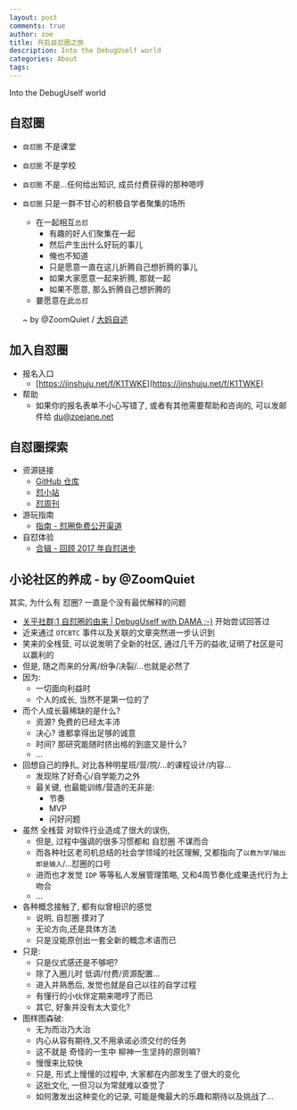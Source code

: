 ```yaml
---
layout: post
comments: true
author: zoe
title: 开启自怼圈之旅
description: Into the DebugUself world
categories: About
tags: 
---
```


Into the DebugUself world

<!--more-->

## 自怼圈

- `自怼圈` 不是课堂
- `自怼圈` 不是学校
- `自怼圈` 不是...任何给出知识, 成员付费获得的那种嗯哼
- `自怼圈` 只是一群不甘心的积极自学者聚集的场所
    + 在一起相互`怂怼`
        * 有趣的好人们聚集在一起
        * 然后产生出什么好玩的事儿
        * 俺也不知道
        * 只是愿意一直在这儿折腾自己想折腾的事儿
        * 如果大家愿意一起来折腾, 那就一起
        * 如果不愿意, 那么折腾自己想折腾的
    + 嘦愿意在此`怂怼`

    ~ by @ZoomQuiet / [大妈自述](https://du.zoomquiet.io/2014-02/ac0-zq/)

## 加入自怼圈

- 报名入口 
    - [https://jinshuju.net/f/K1TWKE](https://jinshuju.net/f/K1TWKE)
- 帮助
    - 如果你的报名表单不小心写错了, 或者有其他需要帮助和咨询的, 可以发邮件给 [du@zoejane.net](du@zoejane.net)

## 自怼圈探索

- 资源链接
    - [GitHub 仓库](https://github.com/DebugUself)
    - [怼小站](https://du.zoomquiet.io)
    - [怼周刊](https://duw.zoomquiet.io/)
- 游玩指南
    - [指南 - 怼圈免费公开渠道](http://du.zoomquiet.io/2018-07/bear-jump-to-du-4free/)
- 自怼体验
    - [合辑 - 回顾 2017 年自怼进步](http://du.zoomquiet.io/2018-07/du-progress/)

## 小论社区的养成 - by @ZoomQuiet


其实, 为什么有 怼圈? 一直是个没有最优解释的问题

- [关乎社群:1 自怼圈的由来 \| DebugUself with DAMA ;\-\)](http://du.zoomquiet.io/2017-11/ac1-du4new/) 开始尝试回答过
- 近来通过 `OTCBTC` 事件以及关联的文章突然进一步认识到
- 笑来的全桟营, 可以说发明了全新的社区, 通过几千万的益收,证明了社区是可以赢利的
- 但是, 随之而来的分离/纷争/决裂/...也就是必然了
- 因为:
    + 一切面向利益时
    + 个人的成长, 当然不是第一位的了
- 而个人成长最稀缺的是什么? 
    + 资源? 免费的已经太丰沛
    + 决心? 谁都拿得出足够的诚意
    + 时间? 那研究能随时挤出格的到底又是什么?
    + ...
- 回想自己的挣扎, 对比各种明星班/营/院/...的课程设计/内容...
    + 发现除了好奇心/自学能力之外
    + 最关键, 也最能训练/营造的无非是:
        * 节奏
        * MVP
        * 问好问题
- 虽然 全桟营 对软件行业造成了很大的误伤,
    + 但是, 过程中强调的很多习惯都和 自怼圈 不谋而合
    + 而各种社区老司机总结的社会学领域的社区理解, 又都指向了`以教为学`/`输出即是输入`/...怼圈的口号
    + 进而也才发觉 `IDP` 等等私人发展管理策略, 又和4周节奏化成果迭代行为上吻合
    + ...
- 各种概念接触了, 都有似曾相识的感觉
    + 说明, 自怼圈 摸对了
    + 无论方向,还是具体方法
    + 只是没能原创出一套全新的概念术语而已
- 只是:
    + 只是仪式感还是不够吧?
    + 除了入圈儿时 低调/付费/资源配置...
    + 进入并熟悉后, 发觉也就是自己以往的自学过程
    + 有懂行的小伙伴定期来嗯哼了而已
    + 其它, 好象并没有太大变化?
- 图样图森破:
    + 无为而治乃大治
    + 内心从容有期待,又不用承诺必须交付的任务
    + 这不就是 奇怪的一生中 柳神一生坚持的原则嘛?
    + 慢慢来比较快
    + 只是, 形式上慢慢的过程中, 大家都在内部发生了很大的变化
    + 这批文化, 一但习以为常就难以查觉了
    + 如何激发出这种变化的记录, 可能是俺最大的乐趣和期待以及挑战了...

